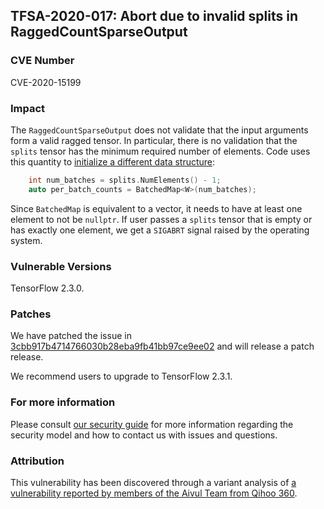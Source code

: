 ## TFSA-2020-017: Abort due to invalid splits in RaggedCountSparseOutput

### CVE Number
CVE-2020-15199

### Impact
The `RaggedCountSparseOutput` does not validate that the input arguments form a
valid ragged tensor. In particular, there is no validation that the `splits`
tensor has the minimum required number of elements. Code uses this quantity to
[initialize a different data
structure](https://github.com/galeone/tensorflow/blob/0e68f4d3295eb0281a517c3662f6698992b7b2cf/tensorflow/core/kernels/count_ops.cc#L241-L244):
```cc
    int num_batches = splits.NumElements() - 1;
    auto per_batch_counts = BatchedMap<W>(num_batches);
```

Since `BatchedMap` is equivalent to a vector, it needs to have at least one
element to not be `nullptr`. If user passes a `splits` tensor that is empty or
has exactly one element, we get a `SIGABRT` signal raised by the operating
system.

### Vulnerable Versions
TensorFlow 2.3.0.

### Patches
We have patched the issue in
[3cbb917b4714766030b28eba9fb41bb97ce9ee02](https://github.com/galeone/tensorflow/commit/3cbb917b4714766030b28eba9fb41bb97ce9ee02)
and will release a patch release.

We recommend users to upgrade to TensorFlow 2.3.1.

### For more information
Please consult [our security
guide](https://github.com/galeone/tensorflow/blob/master/SECURITY.md) for
more information regarding the security model and how to contact us with issues
and questions.

### Attribution
This vulnerability has been discovered through a variant analysis of [a
vulnerability reported by members of the Aivul Team from Qihoo
360](https://github.com/galeone/tensorflow/blob/master/tensorflow/security/advisory/tfsa-2020-015.md).

